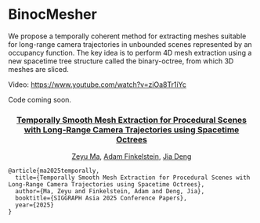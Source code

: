 # BinocMesher
We propose a temporally coherent method for extracting meshes suitable for long-range camera trajectories in unbounded scenes represented by an occupancy function. The key idea is to perform 4D mesh extraction using a new spacetime tree structure called the binary-octree, from which 3D meshes are sliced.

Video: https://www.youtube.com/watch?v=ziOa8Tr1iYc

Code coming soon.

<h3 align="center">
    <a href="https://arxiv.org/pdf/2509.13306v2">
        Temporally Smooth Mesh Extraction for Procedural Scenes with Long-Range Camera Trajectories using Spacetime Octrees
    </a>
</h3>
<p align="center">
    <a href="https://mazeyu.github.io/">Zeyu Ma</a>, 
    <a href="https://www.cs.princeton.edu/~af">Adam Finkelstein</a>, 
    <a href="http://www.cs.princeton.edu/~jiadeng">Jia Deng</a><br>
</p>

```
@article{ma2025temporally,
  title={Temporally Smooth Mesh Extraction for Procedural Scenes with Long-Range Camera Trajectories using Spacetime Octrees},
  author={Ma, Zeyu and Finkelstein, Adam and Deng, Jia},
  booktitle={SIGGRAPH Asia 2025 Conference Papers},
  year={2025}
}
```

